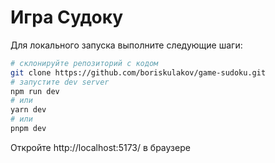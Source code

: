 # Игра Судоку

Для локального запуска выполните следующие шаги:

```bash
# склонируйте репозиторий с кодом
git clone https://github.com/boriskulakov/game-sudoku.git
# запустите dev server
npm run dev
# или
yarn dev
# или
pnpm dev
```
Откройте http://localhost:5173/ в браузере
